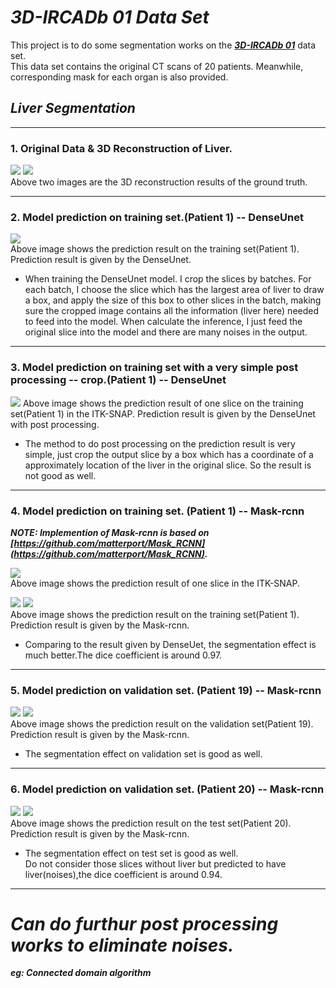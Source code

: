 # ***3D-IRCADb 01 Data Set***  

This project is to do some segmentation works on the [***3D-IRCADb 01***](https://www.ircad.fr/research/3d-ircadb-01/) data set.  
This data set contains the original CT scans of 20 patients. Meanwhile, corresponding mask for each organ is also provided.  

## ***Liver Segmentation***

---
### **1. Original Data & 3D Reconstruction of Liver.**  


![](https://github.com/NusLuoKe/tf_dicom/blob/master/readme_img/ori_mask_1.png)
![](https://github.com/NusLuoKe/tf_dicom/blob/master/readme_img/ori_mask_2.png)    
Above two images are the 3D reconstruction results of the ground truth.  

---
### **2. Model prediction on training set.(Patient 1) -- DenseUnet**    


![](https://github.com/NusLuoKe/IRCADb/blob/master/readme_img/dense_unet_p1.png)  
Above image shows the prediction result on the training set(Patient 1). 
Prediction result is given by the DenseUnet.    
  
 * When training the DenseUnet model. I crop the slices by batches. For each batch, I choose the slice which has the 
 largest area of liver to draw a box, and apply the size of this box to other slices in the batch, making sure the 
 cropped image contains all the information (liver here) needed to feed into the model. When calculate the inference, I 
 just feed the original slice into the model and there are many noises in the output. 


---
### **3. Model prediction on training set with a very simple post processing -- crop.(Patient 1) -- DenseUnet**  


![](https://github.com/NusLuoKe/IRCADb/blob/master/readme_img/dense_unet_p1_post_processing.png)
Above image shows the prediction result of one slice on the training set(Patient 1) in the ITK-SNAP. 
Prediction result is given by the DenseUnet with post processing.  

* The method to do post processing on the prediction result is very simple, just crop the output slice by a box 
which has a coordinate of a approximately location of the liver in the original slice. So the result is not good as well.
  

---   
### **4. Model prediction on training set. (Patient 1) -- Mask-rcnn**


***NOTE: Implemention of Mask-rcnn is based on [https://github.com/matterport/Mask_RCNN](https://github.com/matterport/Mask_RCNN).*** 
  
![](https://github.com/NusLuoKe/IRCADb/blob/master/readme_img/mrcnn_p1.png)  
Above image shows the prediction result of one slice in the ITK-SNAP.  
  
       
![](https://github.com/NusLuoKe/IRCADb/blob/master/readme_img/mrcnn_p1_01.png)
![](https://github.com/NusLuoKe/IRCADb/blob/master/readme_img/mrcnn_p1_02.png)  
Above image shows the prediction result on the training set(Patient 1). 
Prediction result is given by the Mask-rcnn.  

* Comparing to the result given by DenseUet, the segmentation effect is much better.The dice coefficient is around 0.97.


--- 
### **5. Model prediction on validation set. (Patient 19) -- Mask-rcnn**


![](https://github.com/NusLuoKe/IRCADb/blob/master/readme_img/mrcnn_p19_01.png)
![](https://github.com/NusLuoKe/IRCADb/blob/master/readme_img/mrcnn_p19_02.png)  
Above image shows the prediction result on the validation set(Patient 19). 
Prediction result is given by the Mask-rcnn.  

* The segmentation effect on validation set is good as well.   


---
### **6. Model prediction on validation set. (Patient 20) -- Mask-rcnn**


![](https://github.com/NusLuoKe/IRCADb/blob/master/readme_img/mrcnn_p20_01.png)
![](https://github.com/NusLuoKe/IRCADb/blob/master/readme_img/mrcnn_p20_02.png)  
Above image shows the prediction result on the test set(Patient 20). 
Prediction result is given by the Mask-rcnn.  

* The segmentation effect on test set is good as well.  
Do not consider those slices without liver but predicted to have liver(noises),the dice coefficient is around 0.94. 

--- 
 

# ***Can do furthur post processing works to eliminate noises.***  
 ***eg: Connected domain algorithm***



